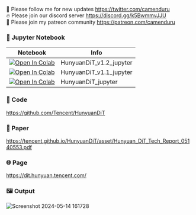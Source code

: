 🐣 Please follow me for new updates https://twitter.com/camenduru <br />
🔥 Please join our discord server https://discord.gg/k5BwmmvJJU <br />
🥳 Please join my patreon community https://patreon.com/camenduru <br />

### 🍊 Jupyter Notebook

| Notebook | Info
| --- | --- |
[![Open In Colab](https://colab.research.google.com/assets/colab-badge.svg)](https://colab.research.google.com/github/camenduru/HunyuanDiT-jupyter/blob/main/HunyuanDiT_v1.2_jupyter.ipynb) | HunyuanDiT_v1.2_jupyter
[![Open In Colab](https://colab.research.google.com/assets/colab-badge.svg)](https://colab.research.google.com/github/camenduru/HunyuanDiT-jupyter/blob/main/HunyuanDiT_v1.1_jupyter.ipynb) | HunyuanDiT_v1.1_jupyter
[![Open In Colab](https://colab.research.google.com/assets/colab-badge.svg)](https://colab.research.google.com/github/camenduru/HunyuanDiT-jupyter/blob/main/HunyuanDiT_jupyter.ipynb) | HunyuanDiT_jupyter

### 🧬 Code
https://github.com/Tencent/HunyuanDiT

### 📄 Paper
https://tencent.github.io/HunyuanDiT/asset/Hunyuan_DiT_Tech_Report_05140553.pdf

### 🌐 Page
https://dit.hunyuan.tencent.com/

### 🖼 Output
![Screenshot 2024-05-14 161728](https://github.com/camenduru/HunyuanDiT-jupyter/assets/54370274/c27dcb42-2268-4ab8-8118-2e0d1c36d570)
